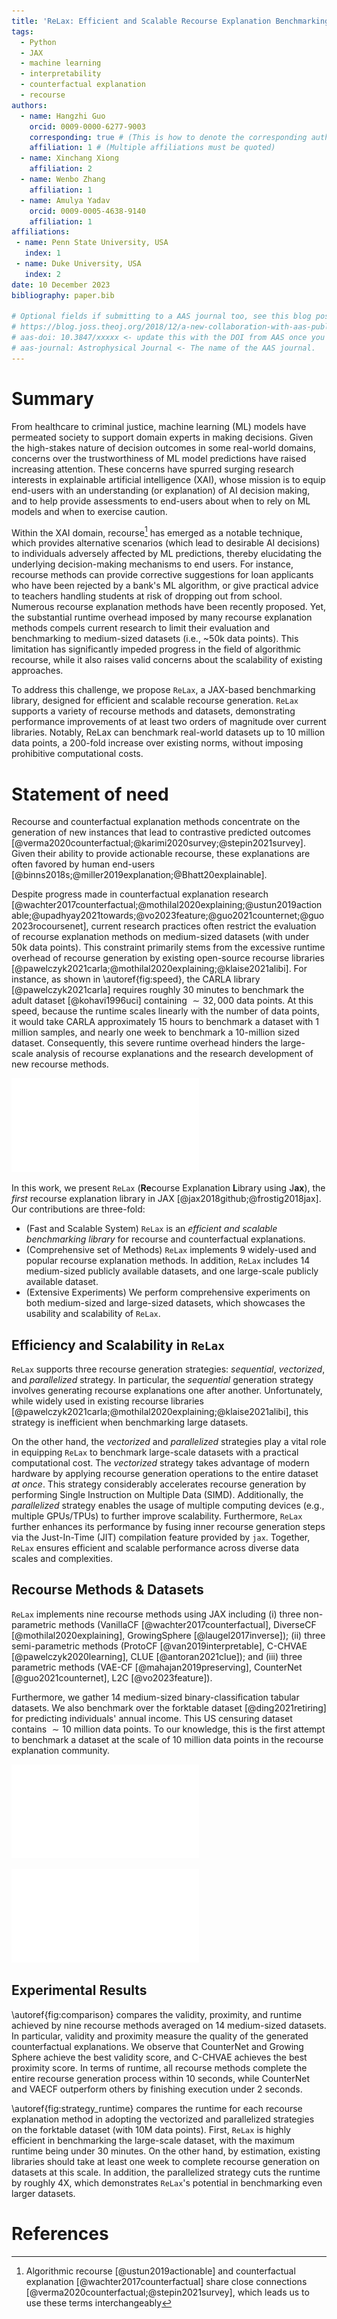 ```yaml
---
title: 'ReLax: Efficient and Scalable Recourse Explanation Benchmarking using JAX'
tags:
  - Python
  - JAX
  - machine learning
  - interpretability
  - counterfactual explanation
  - recourse
authors:
  - name: Hangzhi Guo
    orcid: 0009-0000-6277-9003
    corresponding: true # (This is how to denote the corresponding author)
    affiliation: 1 # (Multiple affiliations must be quoted)
  - name: Xinchang Xiong
    affiliation: 2
  - name: Wenbo Zhang
    affiliation: 1
  - name: Amulya Yadav
    orcid: 0009-0005-4638-9140
    affiliation: 1
affiliations:
 - name: Penn State University, USA
   index: 1
 - name: Duke University, USA
   index: 2
date: 10 December 2023
bibliography: paper.bib

# Optional fields if submitting to a AAS journal too, see this blog post:
# https://blog.joss.theoj.org/2018/12/a-new-collaboration-with-aas-publishing
# aas-doi: 10.3847/xxxxx <- update this with the DOI from AAS once you know it.
# aas-journal: Astrophysical Journal <- The name of the AAS journal.
---
```


# Summary

From healthcare to criminal justice, machine learning (ML) models have permeated society to support domain experts in making decisions. Given the high-stakes nature of decision outcomes in some real-world domains, concerns over the trustworthiness of ML model predictions have raised increasing attention. These concerns have spurred surging research interests in explainable artificial intelligence (XAI), whose mission is to equip end-users with an understanding (or explanation) of AI decision making, and to help provide assessments to end-users about when to rely on ML models and when to exercise caution. 

Within the XAI domain, recourse[^1] has emerged as a notable technique, which provides alternative scenarios (which lead to desirable AI decisions) to individuals adversely affected by ML predictions, thereby elucidating the underlying decision-making mechanisms to end users.
For instance, recourse methods can provide corrective suggestions for loan applicants who have been rejected by a bank's ML algorithm, or give practical advice to teachers handling students at risk of dropping out from school.
Numerous recourse explanation methods have been recently proposed.
Yet, the substantial runtime overhead imposed by many recourse explanation methods compels current research to limit their evaluation and benchmarking to medium-sized datasets (i.e., ~50k data points).
This limitation has significantly impeded progress in the field of algorithmic recourse, while it also raises valid concerns about the scalability of existing approaches. 

[^1]: Algorithmic recourse [@ustun2019actionable] and counterfactual explanation [@wachter2017counterfactual] share close connections [@verma2020counterfactual;@stepin2021survey], which leads us to use these terms interchangeably


To address this challenge, we propose `ReLax`, a JAX-based benchmarking library, designed for efficient and scalable recourse generation. `ReLax` supports a variety of recourse methods and datasets, demonstrating performance improvements of at least two orders of magnitude over current libraries.
Notably, ReLax can benchmark real-world datasets up to 10 million data points, a 200-fold increase over existing norms, without imposing prohibitive computational costs.



# Statement of need


Recourse and counterfactual explanation methods concentrate on the generation of new instances that lead to contrastive predicted outcomes [@verma2020counterfactual;@karimi2020survey;@stepin2021survey]. Given their ability to provide actionable recourse, these explanations are often favored by human end-users [@binns2018s;@miller2019explanation;@Bhatt20explainable].


Despite progress made in counterfactual explanation research [@wachter2017counterfactual;@mothilal2020explaining;@ustun2019actionable;@upadhyay2021towards;@vo2023feature;@guo2021counternet;@guo2023rocoursenet], current research practices often restrict the evaluation of recourse explanation methods on medium-sized datasets (with under 50k data points). 
This constraint primarily stems from the excessive runtime overhead of recourse generation by existing open-source recourse libraries [@pawelczyk2021carla;@mothilal2020explaining;@klaise2021alibi].
For instance, as shown in \autoref{fig:speed}, the CARLA library [@pawelczyk2021carla] requires roughly 30 minutes to benchmark the adult dataset [@kohavi1996uci] containing $\sim32,000$ data points. 
At this speed, because the runtime scales linearly with the number of data points, it would take CARLA approximately 15 hours to benchmark a dataset with 1 million samples, and nearly one week to benchmark a 10-million sized dataset.
Consequently, this severe runtime overhead hinders the large-scale analysis of recourse explanations and the research development of new recourse methods.

![\label{fig:speed}Runtime comparison of the *adult* dataset [@kohavi1996uci] between `ReLax` and three open-source recourse librarires (CARLA [@pawelczyk2021carla], DiCE [@mothilal2020explaining], and alibi [@klaise2021alibi].](./figs/speed-compare.pdf)


In this work, we present `ReLax` (**Re**course Explanation **L**ibrary using J**ax**), the *first* recourse explanation library in JAX [@jax2018github;@frostig2018jax]. Our contributions are three-fold:

* (Fast and Scalable System) `ReLax` is an *efficient and scalable benchmarking library* for recourse and counterfactual explanations.
* (Comprehensive set of Methods) `ReLax` implements 9 widely-used and popular recourse explanation methods. In addition, `ReLax` includes 14 medium-sized publicly available datasets, and one large-scale publicly available dataset.
* (Extensive Experiments) We perform comprehensive experiments on both medium-sized and large-sized datasets, which showcases the usability and scalability of `ReLax`.


## Efficiency and Scalability in `ReLax`


`ReLax` supports three recourse generation strategies: *sequential*, *vectorized*, and *parallelized* strategy. 
In particular, the *sequential* generation strategy involves generating recourse explanations one after another. Unfortunately, while widely used in existing recourse libraries [@pawelczyk2021carla;@mothilal2020explaining;@klaise2021alibi], this strategy is inefficient when benchmarking large datasets.


On the other hand, the *vectorized* and *parallelized* strategies play a vital role in equipping `ReLax` to benchmark large-scale datasets with a practical computational cost. The *vectorized* strategy takes advantage of modern hardware by applying recourse generation operations to the entire dataset *at once*. This strategy considerably accelerates recourse generation by performing  Single Instruction on Multiple Data (SIMD). Additionally, the *parallelized* strategy enables the usage of multiple computing devices (e.g., multiple GPUs/TPUs) to further improve scalability. Furthermore, `ReLax` further enhances its performance by fusing inner recourse generation steps via the Just-In-Time (JIT) compilation feature provided by `jax`. Together, `ReLax` ensures efficient and scalable performance across diverse data scales and complexities.



## Recourse Methods & Datasets


`ReLax` implements nine recourse methods using JAX including (i) three non-parametric methods (VanillaCF [@wachter2017counterfactual], DiverseCF [@mothilal2020explaining], GrowingSphere [@laugel2017inverse]); (ii) three semi-parametric methods (ProtoCF [@van2019interpretable], C-CHVAE [@pawelczyk2020learning], CLUE [@antoran2021clue]); and (iii) three parametric methods (VAE-CF [@mahajan2019preserving], CounterNet [@guo2021counternet], L2C [@vo2023feature]).


Furthermore, we gather 14 medium-sized binary-classification tabular datasets. We also benchmark over the forktable dataset [@ding2021retiring] for predicting individuals' annual income. This US censuring dataset contains $\sim 10$ million data points.
To our knowledge, this is the first attempt to benchmark a dataset at the scale of 10 million data points in the recourse explanation community.


![\label{fig:comparison}Comparison of recourse method performance across 14 medium-sized datasets. It is desirable to achieve *high* validity, *low* proximity, and *low* runtime.](./figs/results.pdf)

![\label{fig:strategy_runtime}Runtime comparison of different recourse generation strategies on the forktable dataset [@ding2021retiring].](./figs/strategy_compare.pdf)

## Experimental Results

\autoref{fig:comparison} compares the validity, proximity, and runtime achieved by nine recourse methods averaged on 14 medium-sized datasets. In particular, validity and proximity measure the quality of the generated counterfactual explanations. We observe that CounterNet and Growing Sphere achieve the best validity score, and C-CHVAE achieves the best proximity score. 
In terms of runtime, all recourse methods complete the entire recourse generation process within 10 seconds, while CounterNet and VAECF outperform others by finishing execution under 2 seconds.  


\autoref{fig:strategy_runtime} compares the runtime for each recourse explanation method in adopting the vectorized and parallelized strategies on the forktable dataset (with 10M data points). First, `ReLax` is highly efficient in benchmarking the large-scale dataset, with the maximum runtime being under 30 minutes. 
On the other hand, by estimation, existing libraries should take at least one week to complete recourse generation on datasets at this scale.
In addition, the parallelized strategy cuts the runtime by roughly 4X, which demonstrates `ReLax`'s potential in benchmarking even larger datasets.

# References
